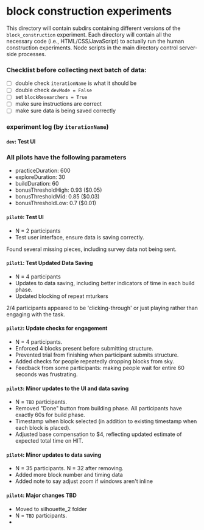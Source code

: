 # block construction experiments

This directory will contain subdirs containing different versions of the `block_construction` experiment. Each directory will contain all the necessary code (i.e., HTML/CSS/JavaScript) to actually run the human construction experiments. Node scripts in the main directory control server-side processes.

### Checklist before collecting next batch of data: 
- [ ]  double check `iterationName` is what it should be
- [ ] double check `devMode = False`
- [ ] set `blockResearchers = True`
- [ ] make sure instructions are correct
- [ ] make sure data is being saved correctly

### experiment log (by `iterationName`)

#### `dev`: Test UI



### All pilots have the following parameters

- practiceDuration: 600
- exploreDuration: 30
- buildDuration: 60
- bonusThresholdHigh: 0.93 ($0.05)
- bonusThresholdMid: 0.85 ($0.03)
- bonusThresholdLow: 0.7 ($0.01)

#### `pilot0`: Test UI

- N = 2 participants
- Test user interface, ensure data is saving correctly.

Found several missing pieces, including survey data not being sent.

#### `pilot1`: Test Updated Data Saving

- N = 4 participants
- Updates to data saving, including better indicators of time in each build phase.
- Updated blocking of repeat mturkers

2/4 participants appeared to be 'clicking-through' or just playing rather than engaging with the task.

#### `pilot2`: Update checks for engagement

- N = 4 participants.
- Enforced 4 blocks present before submitting structure.
- Prevented trial from finishing when participant submits structure. 
- Added checks for people repeatedly dropping blocks from sky.
- Feedback from some participants: making people wait for entire 60 seconds was frustrating. 

#### `pilot3`: Minor updates to the UI and data saving
- N = `TBD` participants.
- Removed "Done" button from building phase. All participants have exactly 60s for build phase.
- Timestamp when block selected (in addition to existing timestamp when each block is placed).
- Adjusted base compensation to $4, reflecting updated estimate of expected total time on HIT.

#### `pilot4`: Minor updates to data saving
- N = 35 participants. N = 32 after removing.
- Added more block number and timing data
- Added note to say adjust zoom if windows aren't inline


#### `pilot4`: Major changes TBD
- Moved to silhouette_2 folder
- N = `TBD` participants.
- 

